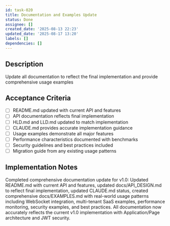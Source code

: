 ```yaml
---
id: task-020
title: Documentation and Examples Update
status: Done
assignee: []
created_date: '2025-08-13 22:23'
updated_date: '2025-08-17 13:20'
labels: []
dependencies: []
---
```


## Description

Update all documentation to reflect the final implementation and provide comprehensive usage examples

## Acceptance Criteria

- [ ] README.md updated with current API and features
- [ ] API documentation reflects final implementation
- [ ] HLD.md and LLD.md updated to match implementation
- [ ] CLAUDE.md provides accurate implementation guidance
- [ ] Usage examples demonstrate all major features
- [ ] Performance characteristics documented with benchmarks
- [ ] Security guidelines and best practices included
- [ ] Migration guide from any existing usage patterns

## Implementation Notes

Completed comprehensive documentation update for v1.0: Updated README.md with current API and features, updated docs/API_DESIGN.md to reflect final implementation, updated CLAUDE.md status, created comprehensive docs/EXAMPLES.md with real-world usage patterns including WebSocket integration, multi-tenant SaaS examples, performance monitoring, security examples, and best practices. All documentation now accurately reflects the current v1.0 implementation with Application/Page architecture and JWT security.

